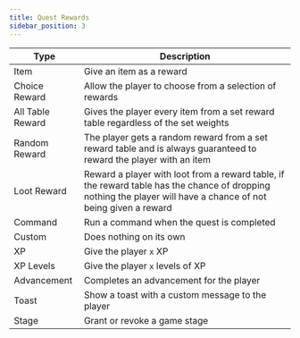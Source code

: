 ```yaml
---
title: Quest Rewards
sidebar_position: 3
---
```


| Type | Description |
|-|-|
| Item | Give an item as a reward |
| Choice Reward | Allow the player to choose from a selection of rewards |
| All Table Reward | Gives the player every item from a set reward table regardless of the set weights |
| Random Reward | The player gets a random reward from a set reward table and is always guaranteed to reward the player with an item |
| Loot Reward | Reward a player with loot from a reward table, if the reward table has the chance of dropping nothing the player will have a chance of not being given a reward |
| Command | Run a command when the quest is completed |
| Custom | Does nothing on its own |
| XP | Give the player `x` XP |
| XP Levels | Give the player `x` levels of XP |
| Advancement | Completes an advancement for the player |
| Toast | Show a toast with a custom message to the player |
| Stage | Grant or revoke a game stage |
